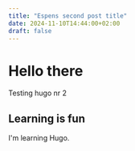 ```yaml
---
title: "Espens second post title"
date: 2024-11-10T14:44:00+02:00
draft: false
---
```


# Hello there

Testing hugo nr 2

## Learning is fun

I'm learning Hugo.
